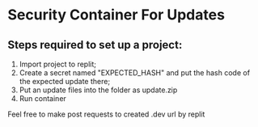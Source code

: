 # Security Container For Updates
## Steps required to set up a project:
1. Import project to replit;
2. Create a secret named "EXPECTED_HASH" and put the hash code of the expected update there;
3. Put an update files into the folder as update.zip
4. Run container

Feel free to make post requests to created .dev url by replit
